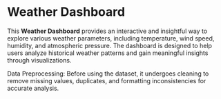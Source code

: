 # Weather Dashboard  

This **Weather Dashboard** provides an interactive and insightful way to explore various weather parameters, including temperature, wind speed, humidity, and atmospheric pressure. The dashboard is designed to help users analyze historical weather patterns and gain meaningful insights through visualizations.  

Data Preprocessing: Before using the dataset, it undergoes cleaning to remove missing values, duplicates, and formatting inconsistencies for accurate analysis.

